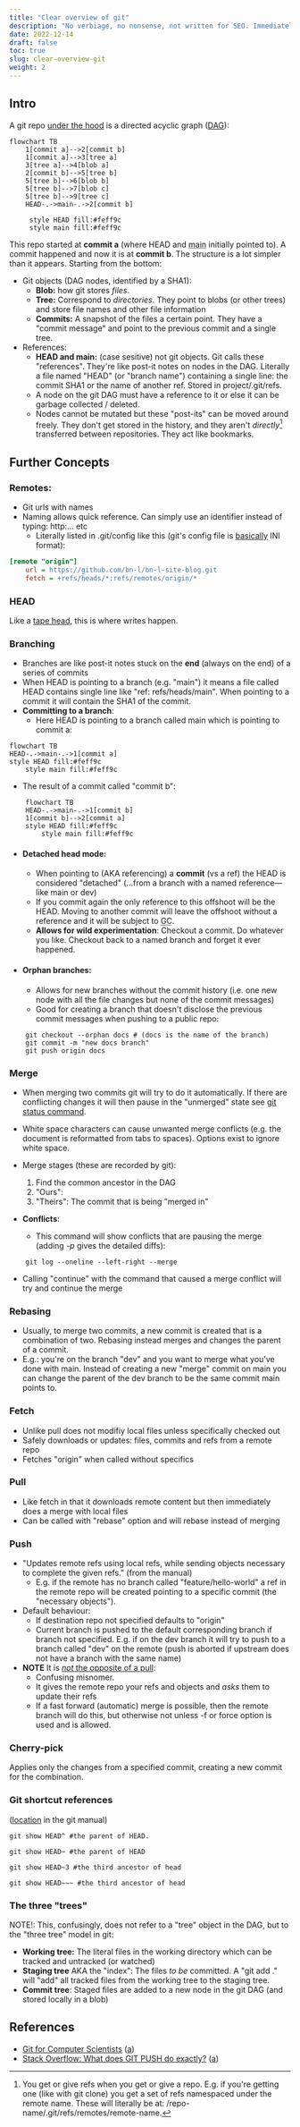 ```yaml
---
title: "Clear overview of git"
description: "No verbiage, no nonsense, not written for SEO. Immediately actionable. Assumes CS knowledge and only some git."
date: 2022-12-14
draft: false
toc: true
slug: clear-overview-git
weight: 2
---
```


## Intro

A git repo [under the hood](https://archive.ph/wip/YX2Ic) is a directed acyclic graph ([DAG](https://en.wikipedia.org/wiki/Directed_acyclic_graph)):

```mermaid
flowchart TB
	1[commit a]-->2[commit b]
	1[commit a]-->3[tree a]
	3[tree a]-->4[blob a]
	2[commit b]-->5[tree b]
	5[tree b]-->6[blob b]
	5[tree b]-->7[blob c]
	5[tree b]-->9[tree c]
	HEAD-.->main-.->2[commit b]
	
	 style HEAD fill:#feff9c
	 style main fill:#feff9c

```

This repo started at **commit a** (where HEAD and <abbr title="AKA master">main</abbr> initially pointed to). A commit happened and now it is at **commit b**. The structure is a lot simpler than it appears. Starting from the bottom:
- Git objects (DAG nodes, identified by a SHA1):
  - **Blob:** how git stores *files*.
  - **Tree:** Correspond to *directories*. They point to blobs (or other trees) and store file names and other file information
  - **Commits:** A snapshot of the files a certain point. They have a "commit message" and point to the previous commit and a single tree.
- References:
  - **HEAD and main:** (case sesitive) not git objects. Git calls these "references". They're like post-it notes on nodes in the DAG. Literally a file named "HEAD" (or "branch name") containing a single line: the commit SHA1 or the name of another ref. Stored in project/.git/refs.
  - A node on the git DAG must have a reference to it or else it can be garbage collected / deleted.
  - Nodes cannot be mutated but these "post-its" can be moved around freely. They don't get stored in the history, and they aren't *directly*[^1] transferred between repositories. They act like bookmarks.

## Further Concepts

### Remotes:

- Git urls with names
- Naming allows quick reference. Can simply use an identifier instead of typing: http:… etc
  - Literally listed in .git/config like this (git's config file is [basically](https://stackoverflow.com/a/68461700/20603697) INI format):
  
```	ini
[remote "origin"]
    url = https://github.com/bn-l/bn-l-site-blog.git
    fetch = +refs/heads/*:refs/remotes/origin/*
```

   
### HEAD

Like a [tape head](http://hyperphysics.phy-astr.gsu.edu/hbase/Audio/tape2.html), this is where writes happen.

### Branching

- Branches are like post-it notes stuck on the **end** (always on the end) of a series of commits
- When HEAD is pointing to a branch (e.g. "main") it means a file called HEAD contains single line like "ref: refs/heads/main". When pointing to a commit it will contain the SHA1 of the commit.
- **Committing to a branch**:
  - Here HEAD is pointing to a branch called main which is pointing to commit a:
  
``` mermaid
flowchart TB
HEAD-.->main-.->1[commit a]
style HEAD fill:#feff9c
    style main fill:#feff9c
```
- The result of a commit called "commit b":
  
```mermaid
    flowchart TB
    HEAD-.->main-.->1[commit b]
    1[commit b]-->2[commit a]
    style HEAD fill:#feff9c
        style main fill:#feff9c
```

- #### Detached head mode:
  - When pointing to (AKA referencing) a **commit** (vs a ref) the HEAD is considered "detached" (…from a branch with a named reference—like main or dev)
  - If you commit again the only reference to this offshoot will be the HEAD. Moving to another commit will leave the offshoot without a reference and it will be subject to <abbr title="Garbage Collection">GC</abbr>.
  - **Allows for wild experimentation**: Checkout a commit. Do whatever you like. Checkout back to a named branch and forget it ever happened.

- #### Orphan branches:
  - Allows for new branches without the commit history (i.e. one new node with all the file changes but none of the commit messages)
  - Good for creating a branch that doesn't disclose the previous commit messages when pushing to a public repo:
  
```shell
    git checkout --orphan docs # (docs is the name of the branch)
    git commit -m "new docs branch"
    git push origin docs
```

### Merge
- When merging two commits git will try to do it automatically. If there are conflicting changes it will then pause in the "unmerged" state see [git status command](/posts/git-commands).
- White space characters can cause unwanted merge conflicts (e.g. the document is reformatted from tabs to spaces). Options exist to
  ignore white space.
- Merge stages (these are recorded by git):

  1. Find the common ancestor in the DAG
  2. "Ours": 
  3. "Theirs": The commit that is being "merged in"

- **Conflicts**:
  - This command will show conflicts that are pausing the merge (adding *-p* gives the detailed diffs):
  
```shell
    git log --oneline --left-right --merge
```
  - Calling "continue" with the command that caused a merge conflict will try and continue the merge

### Rebasing

- Usually, to merge two commits, a new commit is created that is a combination of two. Rebasing instead merges and changes the parent of a commit.
- E.g.: you're on the branch "dev" and you want to merge what you've done with main. Instead of creating a new "merge" commit on main you can change the parent of the dev branch to be the same commit main points to.

### Fetch

- Unlike pull does not modifiy local files unless specifically checked out
- Safely downloads or updates: files, commits and refs from a remote repo
- Fetches "origin" when called without specifics

### Pull

- Like fetch in that it downloads remote content but then immediately does a merge with local files
- Can be called with "rebase"  option and will rebase instead of merging

### Push

- "Updates remote refs using local refs, while sending objects necessary to complete the given refs." (from the manual)
  - E.g. if the remote has no branch called "feature/hello-world" a ref in the remote repo will be created pointing to a specific commit (the "necessary objects"). 
- Default behaviour: 
  - If destination repo not specified defaults to "origin"
  - Current branch is pushed to the default corresponding branch if branch not specified. E.g. if on the dev branch it will try to push to a branch called "dev" on the remote (push is aborted if upstream
    does not have a branch with the same name)
- **NOTE** It is [*not* the opposite of a pull](https://stackoverflow.com/questions/26005031/what-does-git-push-do-exactly#comment107413312_26005964):
  - Confusing misnomer.
  - It gives the remote repo your refs and objects and *asks* them to update their refs
  - If a fast forward (automatic) merge is possible, then the remote branch will do this, but otherwise not unless -f or force option is used and is allowed.

### Cherry-pick

 Applies only the changes from a specified commit, creating a new commit for the combination.

### Git shortcut references

([location](https://git-scm.com/book/en/v2/Git-Tools-Revision-Selection) in the git manual)

```shell
git show HEAD^ #the parent of HEAD. 
```
```shell
git show HEAD~ #the parent of HEAD
```
```shell
git show HEAD~3 #the third ancestor of head
```
```shell
git show HEAD~~~ #the third ancestor of head
```



### The three **"trees"**

NOTE!: This, confusingly, does not refer to a "tree" object in the DAG, but to the "three tree" model in git:

- **Working tree:** The literal files in the working directory which can be tracked and untracked (or watched)
- **Staging tree** AKA the "index":  The files *to be* committed. A "git add ." will "add" all tracked files from the working tree to the staging tree.
- **Commit tree**: Staged files are added to a new node in the git DAG (and stored locally in a blob)





## References

- [Git for Computer Scientists](https://eagain.net/articles/git-for-computer-scientists/) ([a](https://archive.ph/YX2Ic))
- [Stack Overflow: What does GIT PUSH do exactly?](https://stackoverflow.com/a/26005964/20603697) ([a](https://archive.ph/6AZdA))



[^1]: You get or give refs when you get or give a repo. E.g. if you're getting one (like with git clone) you get a set of refs namespaced under the remote name. These will literally be at: /repo-name/.git/refs/remotes/remote-name. 


